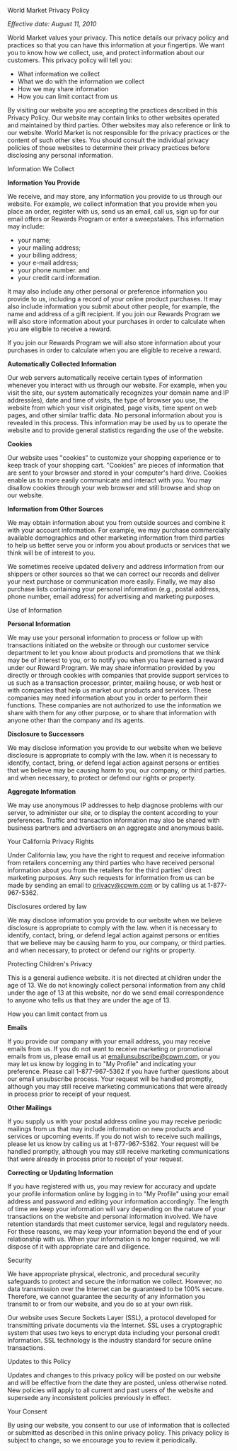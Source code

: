 World Market Privacy Policy

_Effective date: August 11, 2010_

World Market values your privacy. This notice details our privacy policy and practices so that you can have this information at your fingertips. We want you to know how we collect, use, and protect information about our customers. This privacy policy will tell you:

*   What information we collect
*   What we do with the information we collect
*   How we may share information
*   How you can limit contact from us

By visiting our website you are accepting the practices described in this Privacy Policy. Our website may contain links to other websites operated and maintained by third parties. Other websites may also reference or link to our website. World Market is not responsible for the privacy practices or the content of such other sites. You should consult the individual privacy policies of those websites to determine their privacy practices before disclosing any personal information.

Information We Collect

**Information You Provide**

We receive, and may store, any information you provide to us through our website. For example, we collect information that you provide when you place an order, register with us, send us an email, call us, sign up for our email offers or Rewards Program or enter a sweepstakes. This information may include:

*   your name;
*   your mailing address;
*   your billing address;
*   your e-mail address;
*   your phone number. and
*   your credit card information.

It may also include any other personal or preference information you provide to us, including a record of your online product purchases. It may also include information you submit about other people, for example, the name and address of a gift recipient. If you join our Rewards Program we will also store information about your purchases in order to calculate when you are eligible to receive a reward.

If you join our Rewards Program we will also store information about your purchases in order to calculate when you are eligible to receive a reward.

**Automatically Collected Information**

Our web servers automatically receive certain types of information whenever you interact with us through our website. For example, when you visit the site, our system automatically recognizes your domain name and IP address(es), date and time of visits, the type of browser you use, the website from which your visit originated, page visits, time spent on web pages, and other similar traffic data. No personal information about you is revealed in this process. This information may be used by us to operate the website and to provide general statistics regarding the use of the website.

**Cookies**

Our website uses "cookies" to customize your shopping experience or to keep track of your shopping cart. "Cookies" are pieces of information that are sent to your browser and stored in your computer's hard drive. Cookies enable us to more easily communicate and interact with you. You may disallow cookies through your web browser and still browse and shop on our website.

**Information from Other Sources**

We may obtain information about you from outside sources and combine it with your account information. For example, we may purchase commercially available demographics and other marketing information from third parties to help us better serve you or inform you about products or services that we think will be of interest to you.

We sometimes receive updated delivery and address information from our shippers or other sources so that we can correct our records and deliver your next purchase or communication more easily. Finally, we may also purchase lists containing your personal information (e.g., postal address, phone number, email address) for advertising and marketing purposes.

Use of Information

**Personal Information**

We may use your personal information to process or follow up with transactions initiated on the website or through our customer service department to let you know about products and promotions that we think may be of interest to you, or to notify you when you have earned a reward under our Reward Program. We may share information provided by you directly or through cookies with companies that provide support services to us such as a transaction processor, printer, mailing house, or web host or with companies that help us market our products and services. These companies may need information about you in order to perform their functions. These companies are not authorized to use the information we share with them for any other purpose, or to share that information with anyone other than the company and its agents.

**Disclosure to Successors**

We may disclose information you provide to our website when we believe disclosure is appropriate to comply with the law. when it is necessary to identify, contact, bring, or defend legal action against persons or entities that we believe may be causing harm to you, our company, or third parties. and when necessary, to protect or defend our rights or property.

**Aggregate Information**

We may use anonymous IP addresses to help diagnose problems with our server, to administer our site, or to display the content according to your preferences. Traffic and transaction information may also be shared with business partners and advertisers on an aggregate and anonymous basis.

Your California Privacy Rights

Under California law, you have the right to request and receive information from retailers concerning any third parties who have received personal information about you from the retailers for the third parties' direct marketing purposes. Any such requests for information from us can be made by sending an email to privacy@cpwm.com or by calling us at 1-877-967-5362.

Disclosures ordered by law

We may disclose information you provide to our website when we believe disclosure is appropriate to comply with the law. when it is necessary to identify, contact, bring, or defend legal action against persons or entities that we believe may be causing harm to you, our company, or third parties. and when necessary, to protect or defend our rights or property.

Protecting Children's Privacy

This is a general audience website. it is not directed at children under the age of 13. We do not knowingly collect personal information from any child under the age of 13 at this website, nor do we send email correspondence to anyone who tells us that they are under the age of 13.

How you can limit contact from us

**Emails**

If you provide our company with your email address, you may receive emails from us. If you do not want to receive marketing or promotional emails from us, please email us at emailunsubscribe@cpwm.com, or you may let us know by logging in to "My Profile" and indicating your preference. Please call 1-877-967-5362 if you have further questions about our email unsubscribe process. Your request will be handled promptly, although you may still receive marketing communications that were already in process prior to receipt of your request.

**Other Mailings**

If you supply us with your postal address online you may receive periodic mailings from us that may include information on new products and services or upcoming events. If you do not wish to receive such mailings, please let us know by calling us at 1-877-967-5362. Your request will be handled promptly, although you may still receive marketing communications that were already in process prior to receipt of your request.

**Correcting or Updating Information**

If you have registered with us, you may review for accuracy and update your profile information online by logging in to "My Profile" using your email address and password and editing your information accordingly. The length of time we keep your information will vary depending on the nature of your transactions on the website and personal information involved. We have retention standards that meet customer service, legal and regulatory needs. For these reasons, we may keep your information beyond the end of your relationship with us. When your information is no longer required, we will dispose of it with appropriate care and diligence.

Security

We have appropriate physical, electronic, and procedural security safeguards to protect and secure the information we collect. However, no data transmission over the Internet can be guaranteed to be 100% secure. Therefore, we cannot guarantee the security of any information you transmit to or from our website, and you do so at your own risk.

Our website uses Secure Sockets Layer (SSL), a protocol developed for transmitting private documents via the Internet. SSL uses a cryptographic system that uses two keys to encrypt data including your personal credit information. SSL technology is the industry standard for secure online transactions.

Updates to this Policy

Updates and changes to this privacy policy will be posted on our website and will be effective from the date they are posted, unless otherwise noted. New policies will apply to all current and past users of the website and supersede any inconsistent policies previously in effect.

Your Consent

By using our website, you consent to our use of information that is collected or submitted as described in this online privacy policy. This privacy policy is subject to change, so we encourage you to review it periodically.